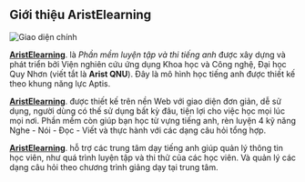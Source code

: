 ## Giới thiệu AristElearning

![](https://imgur.com/TMLGYR4.png "Giao diện chính")

[**AristElearning**](https://aristelearning.aristtrace.com/). là *Phần mềm luyện tập và thi tiếng anh* được xây dựng và phát triển bởi Viện nghiên cứu ứng dụng Khoa học và Công nghệ, Đại học Quy Nhơn (viết tắt là **Arist QNU**). Đây là mô hình học tiếng anh được thiết kế theo khung năng lực Aptis.

[**AristElearning**](https://aristelearning.aristtrace.com/). được thiết kế trên nền Web với giao diện đơn giản, dễ sử dụng, người dùng có thế sử dụng bất kỳ đâu, tiện lợi cho việc học mọi lúc mọi nơi. Phần mềm còn giúp bạn học từ vựng tiếng anh, rèn luyện 4 kỹ năng Nghe - Nói - Đọc - Viết và thực hành với các dạng câu hỏi tổng hợp.

[**AristElearning**](https://aristelearning.aristtrace.com/). hỗ trợ các trung tâm dạy tiếng anh giúp quản lý thông tin học viên, như quá trình luyện tập và thi thử của các học viên. Và quản lý các dạng câu hỏi theo chương trình giảng dạy tại trung tâm.